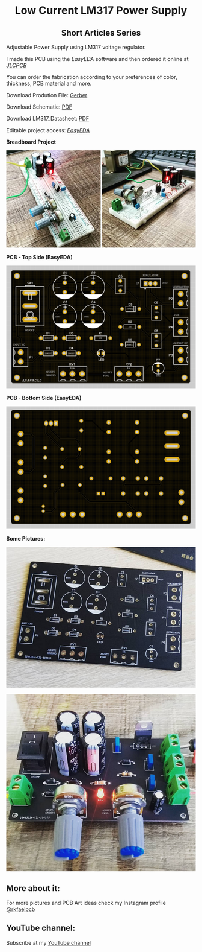 <h1 align="center"> Low Current LM317 Power Supply </h1>

<h2 align="center"> Short Articles Series </h2>

Adjustable Power Supply using LM317 voltage regulator.

I made this PCB using the *EasyEDA* software and then ordered it online at [*JLCPCB*](https://jlcpcb.com/?from=RMW)

You can order the fabrication according to your preferences of color, thickness, PCB material and more.

Download Prodution File: [Gerber](https://github.com/rkfael/Low-Current-PCB-Power-Supply-LM317/blob/main/Gerber_LM317%20Power%20Supply.zip)

Download Schematic: [PDF](https://github.com/rkfael/Low-Current-PCB-Power-Supply-LM317/blob/main/Schematic%20-%20LM317%20Power%20Supply.pdf)

Download LM317_Datasheet: [PDF](https://github.com/rkfael/Low-Current-PCB-Power-Supply-LM317/blob/main/LM317_Datasheet.pdf)

Editable project access: [*EasyEDA*](https://oshwlab.com/rkfael/Fonte-de-Alimenta-o-Ajustavel)

**Breadboard Project**

![showcase](https://github.com/rkfael/Low-Current-PCB-Power-Supply-LM317/blob/main/rootimages/Figura%203.png)

**PCB - Top Side (EasyEDA)**

![showcase](https://github.com/rkfael/Low-Current-PCB-Power-Supply-LM317/blob/main/rootimages/Figura%204.png)

**PCB - Bottom Side (EasyEDA)**

![showcase](https://github.com/rkfael/Low-Current-PCB-Power-Supply-LM317/blob/main/rootimages/Figura%205.png)

**Some Pictures:**

![showcase](https://github.com/rkfael/Low-Current-PCB-Power-Supply-LM317/blob/main/rootimages/Figura%202.png)

![showcase](https://github.com/rkfael/Low-Current-PCB-Power-Supply-LM317/blob/main/rootimages/Figura%201.png)

## More about it:

For more pictures and PCB Art ideas check my Instagram profile [@rkfaelpcb](https://instagram.com/rkfaelpcb)

## YouTube channel:

Subscribe at my [YouTube channel](https://www.youtube.com/channel/UCUXV45PUONuPi8HNMYXnK5g)

